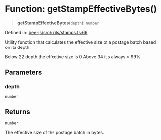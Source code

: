# Function: getStampEffectiveBytes()

> **getStampEffectiveBytes**(`depth`): `number`

Defined in: [bee-js/src/utils/stamps.ts:66](https://github.com/ethersphere/bee-js/blob/3abbe2b1b264d6b586511a56e93badb2236bd09d/src/utils/stamps.ts#L66)

Utility function that calculates the effective size of a postage batch based on its depth.

Below 22 depth the effective size is 0
Above 34 it's always > 99%

## Parameters

### depth

`number`

## Returns

`number`

The effective size of the postage batch in bytes.
